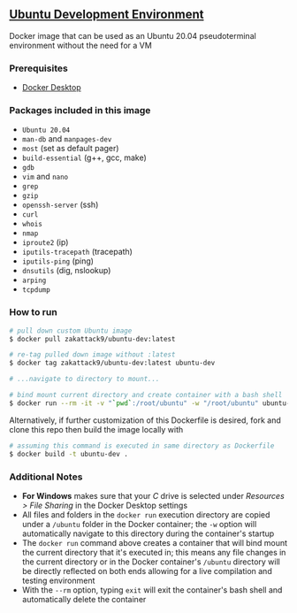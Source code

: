 ## [Ubuntu Development Environment](https://hub.docker.com/repository/docker/zakattack9/ubuntu-dev)
Docker image that can be used as an Ubuntu 20.04 pseudoterminal environment without the need for a VM

### Prerequisites
- [Docker Desktop](https://docs.docker.com/get-docker/)

### Packages included in this image
- `Ubuntu 20.04`
- `man-db` and `manpages-dev`
- `most` (set as default pager)
- `build-essential` (g++, gcc, make)
- `gdb`
- `vim` and `nano`
- `grep`
- `gzip`
- `openssh-server` (ssh)
- `curl`
- `whois`
- `nmap`
- `iproute2` (ip)
- `iputils-tracepath` (tracepath)
- `iputils-ping` (ping)
- `dnsutils` (dig, nslookup)
- `arping`
- `tcpdump`

### How to run
```bash
# pull down custom Ubuntu image
$ docker pull zakattack9/ubuntu-dev:latest

# re-tag pulled down image without :latest
$ docker tag zakattack9/ubuntu-dev:latest ubuntu-dev

# ...navigate to directory to mount...

# bind mount current directory and create container with a bash shell
$ docker run --rm -it -v "`pwd`:/root/ubuntu" -w "/root/ubuntu" ubuntu-dev
```

Alternatively, if further customization of this Dockerfile is desired, fork and clone this repo then build the image locally with
```bash
# assuming this command is executed in same directory as Dockerfile
$ docker build -t ubuntu-dev .
```

### Additional Notes
- **For Windows** makes sure that your *C* drive is selected under *Resources > File Sharing* in the Docker Desktop settings
- All files and folders in the `docker run` execution directory are copied under a `/ubuntu` folder in the Docker container; the `-w` option will automatically navigate to this directory during the container's startup
- The `docker run` command above creates a container that will bind mount the current directory that it's executed in; this means any file changes in the current directory or in the Docker container's `/ubuntu` directory will be directly reflected on both ends allowing for a live compilation and testing environment
- With the `--rm` option, typing `exit` will exit the container's bash shell and automatically delete the container
